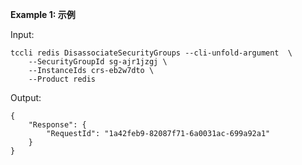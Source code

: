 **Example 1: 示例**



Input: 

```
tccli redis DisassociateSecurityGroups --cli-unfold-argument  \
    --SecurityGroupId sg-ajr1jzgj \
    --InstanceIds crs-eb2w7dto \
    --Product redis
```

Output: 
```
{
    "Response": {
        "RequestId": "1a42feb9-82087f71-6a0031ac-699a92a1"
    }
}
```

